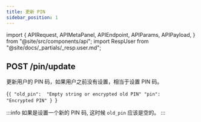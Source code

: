 ```yaml
---
title: 更新 PIN
sidebar_position: 1
---
```


import {
  APIRequest,
  APIMetaPanel,
  APIEndpoint,
  APIParams,
  APIPayload,
} from "@site/src/components/api";
import RespUser from "@site/docs/_partials/_resp.user.md";

## POST /pin/update

更新用户的 PIN 码，如果用户之前没有设置，相当于设置 PIN 码。

<APIEndpoint url="/pin/update" />

<APIMetaPanel scope="Authorized" scopeNote="" />

<APIPayload>{`{
  "old_pin":  "Empty string or encrypted old PIN"
  "pin":      "Encrypted PIN"
}
`}</APIPayload>

:::info
如果是设置一个新的 PIN 码, 这时候 `old_pin` 应该是空的。
:::

<APIRequest title="Update PIN" method="POST" url="/pin/update --data PAYLOAD" />

<RespUser />
